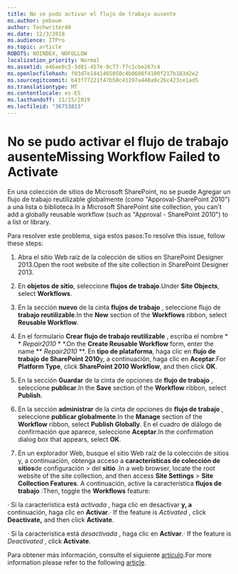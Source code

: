 ```yaml
---
title: No se pudo activar el flujo de trabajo ausente
ms.author: pebaum
author: Techwriter40
ms.date: 12/3/2018
ms.audience: ITPro
ms.topic: article
ROBOTS: NOINDEX, NOFOLLOW
localization_priority: Normal
ms.assetid: e46ae8c5-3d81-457e-8c77-f7c1cbe267c4
ms.openlocfilehash: f03d7e1441465050c4b0608f4100f217b183d2e2
ms.sourcegitcommit: b43f77221f47b50c41197a448a9c26c423ce1ad5
ms.translationtype: MT
ms.contentlocale: es-ES
ms.lasthandoff: 11/15/2019
ms.locfileid: "36753813"
---
```

# <a name="missing-workflow-failed-to-activate"></a><span data-ttu-id="f272b-102">No se pudo activar el flujo de trabajo ausente</span><span class="sxs-lookup"><span data-stu-id="f272b-102">Missing Workflow Failed to Activate</span></span>

<span data-ttu-id="f272b-103">En una colección de sitios de Microsoft SharePoint, no se puede Agregar un flujo de trabajo reutilizable globalmente (como "Approval-SharePoint 2010") a una lista o biblioteca.</span><span class="sxs-lookup"><span data-stu-id="f272b-103">In a Microsoft SharePoint site collection, you can't add a globally reusable workflow (such as "Approval - SharePoint 2010") to a list or library.</span></span>
  
<span data-ttu-id="f272b-104">Para resolver este problema, siga estos pasos:</span><span class="sxs-lookup"><span data-stu-id="f272b-104">To resolve this issue, follow these steps:</span></span> 
  
1. <span data-ttu-id="f272b-105">Abra el sitio Web raíz de la colección de sitios en SharePoint Designer 2013.</span><span class="sxs-lookup"><span data-stu-id="f272b-105">Open the root website of the site collection in SharePoint Designer 2013.</span></span>
  
2. <span data-ttu-id="f272b-106">En **objetos de sitio**, seleccione **flujos de trabajo**.</span><span class="sxs-lookup"><span data-stu-id="f272b-106">Under **Site Objects**, select **Workflows**.</span></span> 
  
3. <span data-ttu-id="f272b-107">En la sección **nuevo** de la cinta **flujos de trabajo** , seleccione flujo de **trabajo reutilizable**.</span><span class="sxs-lookup"><span data-stu-id="f272b-107">In the **New** section of the **Workflows** ribbon, select **Reusable Workflow**.</span></span> 
  
4. <span data-ttu-id="f272b-108">En el formulario **Crear flujo de trabajo reutilizable** , escriba el nombre \* \* *Repair2010* \* \*.</span><span class="sxs-lookup"><span data-stu-id="f272b-108">On the **Create Reusable Workflow** form, enter the name \*\* *Repair2010* \*\*.</span></span> <span data-ttu-id="f272b-109">En **tipo de plataforma**, haga clic en **flujo de trabajo de SharePoint 2010**y, a continuación, haga clic en **Aceptar**.</span><span class="sxs-lookup"><span data-stu-id="f272b-109">For **Platform Type**, click **SharePoint 2010 Workflow**, and then click **OK**.</span></span> 
  
1. <span data-ttu-id="f272b-110">En la sección **Guardar** de la cinta de opciones de **flujo de trabajo** , seleccione **publicar**.</span><span class="sxs-lookup"><span data-stu-id="f272b-110">In the **Save** section of the **Workflow** ribbon, select **Publish**.</span></span> 
  
2. <span data-ttu-id="f272b-111">En la sección **administrar** de la cinta de opciones de **flujo de trabajo** , seleccione **publicar globalmente**.</span><span class="sxs-lookup"><span data-stu-id="f272b-111">In the **Manage** section of the **Workflow** ribbon, select **Publish Globally**.</span></span> <span data-ttu-id="f272b-112">En el cuadro de diálogo de confirmación que aparece, seleccione **Aceptar**.</span><span class="sxs-lookup"><span data-stu-id="f272b-112">In the confirmation dialog box that appears, select **OK**.</span></span> 
  
3. <span data-ttu-id="f272b-113">En un explorador Web, busque el sitio Web raíz de la colección de sitios y, a continuación, obtenga acceso a **características de colección de sitios**de configuración \> del **sitio** .</span><span class="sxs-lookup"><span data-stu-id="f272b-113">In a web browser, locate the root website of the site collection, and then access **Site Settings** \> **Site Collection Features**.</span></span> <span data-ttu-id="f272b-114">A continuación, active la característica **flujos de trabajo** :</span><span class="sxs-lookup"><span data-stu-id="f272b-114">Then, toggle the **Workflows** feature:</span></span> 
  
<span data-ttu-id="f272b-115">· Si la característica está *activada* , haga clic en desactivar **y, a** continuación, haga clic en **Activar**.</span><span class="sxs-lookup"><span data-stu-id="f272b-115">· If the feature is  *Activated*  , click **Deactivate,** and then click **Activate**.</span></span> 
  
<span data-ttu-id="f272b-116">· Si la característica está *desactivada* , haga clic en **Activar**.</span><span class="sxs-lookup"><span data-stu-id="f272b-116">· If the feature is  *Deactivated*  , click **Activate**.</span></span> 
  
<span data-ttu-id="f272b-117">Para obtener más información, consulte el siguiente [artículo](https://go.microsoft.com/fwlink/?linkid=2047770&amp;clcid=0x409).</span><span class="sxs-lookup"><span data-stu-id="f272b-117">For more information please refer to the following [article](https://go.microsoft.com/fwlink/?linkid=2047770&amp;clcid=0x409).</span></span>
  


